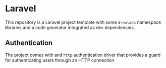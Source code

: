 # Laravel

This repository is a Laravel project template with some `drewlabs` namespace libraries and a code generator integrated as dev dependencies.

## Authentication

The project comes with and `http` authentication driver that provides a guard for authenticating users through an HTTP connection
